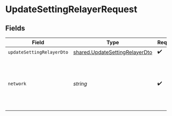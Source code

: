 # UpdateSettingRelayerRequest


## Fields

| Field                                                                                   | Type                                                                                    | Required                                                                                | Description                                                                             |
| --------------------------------------------------------------------------------------- | --------------------------------------------------------------------------------------- | --------------------------------------------------------------------------------------- | --------------------------------------------------------------------------------------- |
| `updateSettingRelayerDto`                                                               | [shared.UpdateSettingRelayerDto](../../../sdk/models/shared/updatesettingrelayerdto.md) | :heavy_check_mark:                                                                      | N/A                                                                                     |
| `network`                                                                               | *string*                                                                                | :heavy_check_mark:                                                                      | The blockchain network for which the Relayer settings should be updated.                |